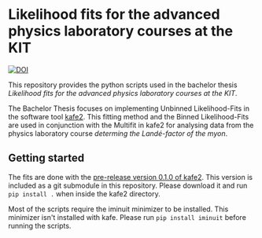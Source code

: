 # Likelihood fits for the advanced physics laboratory courses at the KIT

[![DOI](https://zenodo.org/badge/222707230.svg)](https://zenodo.org/badge/latestdoi/222707230)

This repository provides the python scripts used in the bachelor thesis
*Likelihood fits for the advanced physics laboratory courses at the KIT*.

The Bachelor Thesis focuses on implementing Unbinned Likelihood-Fits in the software tool
[kafe2](https://github.com/dsavoiu/kafe2).
This fitting method and the Binned Likelihood-Fits are used in conjunction with the Multifit in kafe2 for analysing
data from the physics laboratory course
*determing the Landé-factor of the myon*.



## Getting started
The fits are done with the [pre-release version 0.1.0 of kafe2](https://github.com/dsavoiu/kafe2/releases/tag/0.1.0).
This version is included as a git submodule in this repository. Please download it and run `pip install .` when inside the kafe2 directory.

Most of the scripts require the iminuit minimizer to be installed. This minimizer isn't installed with kafe.
Please run `pip install iminuit` before running the scripts.
